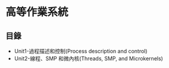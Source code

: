 # 高等作業系統

## 目錄
* Unit1-過程描述和控制(Process description and control)
* Unit2-線程、SMP 和微內核(Threads, SMP, and Microkernels)
